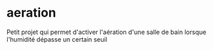 # aeration
Petit projet qui permet d'activer l'aération d'une salle de bain lorsque l'humidité dépasse un certain seuil
